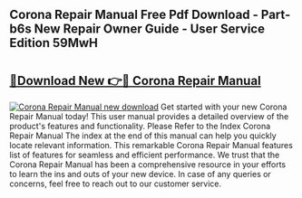 ## Corona Repair Manual Free Pdf Download - Part-b6s New Repair Owner Guide - User Service Edition 59MwH

# <h2><a href="http://bc8346.oget.top/?id=Corona+Repair+Manual">🔗Download New 👉🔴 Corona Repair Manual</a></h2>

[![Corona Repair Manual new download](https://i.imgur.com/5g1atiW.png)](http://bc8346.oget.top/?id=Corona+Repair+Manual)
Get started with your new Corona Repair Manual today! This user manual provides a detailed overview of the product's features and functionality. Please Refer to the Index Corona Repair Manual The index at the end of this manual can help you quickly locate relevant information. This remarkable Corona Repair Manual features list of features for seamless and efficient performance. We trust that the Corona Repair Manual has been a comprehensive resource in your efforts to learn the ins and outs of your new device. In case of any queries or concerns, feel free to reach out to our customer service.

